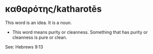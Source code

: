 # καθαρότης/katharotēs

This word is an idea. It is a noun.

* This word means purity or cleanness. Something that has purity or cleanness is pure or clean.

See: Hebrews 9:13
